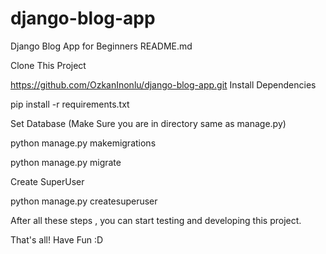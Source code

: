 # django-blog-app
Django Blog App for Beginners
README.md

Clone This Project

https://github.com/OzkanInonlu/django-blog-app.git
Install Dependencies

pip install -r requirements.txt

Set Database (Make Sure you are in directory same as manage.py)

python manage.py makemigrations

python manage.py migrate

Create SuperUser

python manage.py createsuperuser

After all these steps , you can start testing and developing this project.

That's all! Have Fun :D
